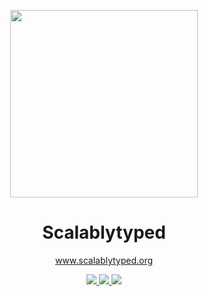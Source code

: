 <p align="center">
    <img width="300" src="https://raw.githubusercontent.com/mvillafuertem/Converter/5369e3747/scalablytyped-icon.svg"/>
</p>
<h1 align="center">Scalablytyped</h1>
<p align="center">
    <a href="https://scalablytyped.org/docs/readme">
        www.scalablytyped.org  
    </a> 
</p>
<p align="center">
  <a href="https://gitter.im/ScalablyTyped/community">
    <img src="https://badges.gitter.im/ScalablyTyped/community.svg"/>
  </a>
  <a href="https://circleci.com/gh/ScalablyTyped/Converter">
    <img src="https://img.shields.io/circleci/build/github/ScalablyTyped/Converter?logo=circleci&style=flat"/>
  </a>
  <a href="https://github.com/scala/scala/releases">
    <img src="https://img.shields.io/badge/scala.js-1.0.0+-red.svg?logo=scala&logoColor=red"/>
  </a>    
</p>